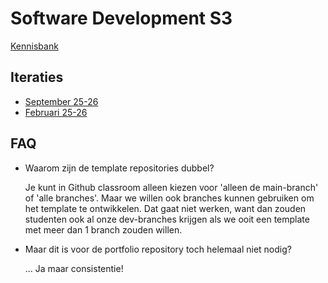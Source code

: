 # Software Development S3

[Kennisbank](https://github.com/HU-SD-S3/s3-kennisbank)

## Iteraties

* [September 25-26](https://github.com/HU-SD-S3-Studenten-S2526)
* [Februari 25-26](https://github.com/HU-SD-S3-Studenten-F2526)

## FAQ

* Waarom zijn de template repositories dubbel?

  Je kunt in Github classroom alleen kiezen voor 'alleen de main-branch' of 'alle branches'. Maar we willen ook branches kunnen gebruiken om het template te ontwikkelen. Dat gaat niet werken, want dan zouden studenten ook al onze dev-branches krijgen als we ooit een template met meer dan 1 branch zouden willen.

* Maar dit is voor de portfolio repository toch helemaal niet nodig?

  ... Ja maar consistentie!
